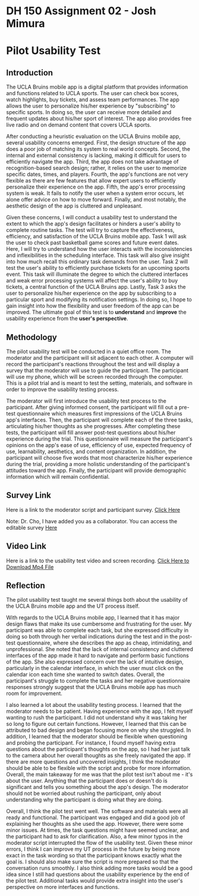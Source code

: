 # DH 150 Assignment 02 - Josh Mimura

# Pilot Usability Test 

## Introduction 

The UCLA Bruins mobile app is a digital platform that provides information and functions related to UCLA sports. The user can check box scores, watch highlights, buy tickets, and assess team performances. The app allows the user to personalize his/her experience by "subscribing" to specific sports. In doing so, the user can receive more detailed and frequent updates about his/her sport of interest. The app also provides free live radio and on demand content that covers UCLA sports.

After conducting a heuristic evaluation on the UCLA Bruins mobile app, several usability concerns emerged. First, the design structure of the app does a poor job of matching its system to real world concepts. Second, the internal and external consistency is lacking, making it difficult for users to efficiently navigate the app. Third, the app does not take advantage of recognition-based search design; rather, it relies on the user to memorize specific dates, times, and players. Fourth, the app's functions are not very flexible as there are few features that allow expert users to efficiently personalize their experience on the app. Fifth, the app's error processing system is weak. It fails to notify the user when a system error occurs, let alone offer advice on how to move forward. Finally, and most notably, the aesthetic design of the app is cluttered and unpleasant.  

Given these concerns, I will conduct a usability test to understand the extent to which the app's design facilitates or hinders a user's ability to complete routine tasks. The test will try to capture the effectiveness, efficiency, and satisfaction of the UCLA Bruins mobile app. Task 1 will ask the user to check past basketball game scores and future event dates. Here, I will try to understand how the user interacts with the inconsistencies and inflexibilities in the scheduling interface. This task will also give insight into how much recall this ordinary task demands from the user. Task 2 will test the user's ability to efficiently purchase tickets for an upcoming sports event. This task will illuminate the degree to which the cluttered interfaces and weak error processing systems will affect the user's ability to buy tickets, a central function of the UCLA Bruins app. Lastly, Task 3 asks the user to personalize his/her experience on the app by subscribing to a particular sport and modifying its notification settings. In doing so, I hope to gain insight into how the flexibility and user freedom of the app can be improved. The ultimate goal of this test is to **understand** and **improve** the usability experience from the **user's perspective**. 

## Methodology

The pilot usability test will be conducted in a quiet office room. The moderator and the participant will sit adjacent to each other. A computer will record the participant's reactions throughout the test and will display a survey that the moderator will use to guide the participant. The participant will use my phone, which will be screen recorded through the computer. This is a pilot trial and is meant to test the setting, materials, and software in order to improve the usability testing process. 

The moderator will first introduce the usability test process to the participant. After giving informed consent, the participant will fill out a pre-test questionnaire which measures first impressions of the UCLA Bruins app's interfaces. Then, the participant will complete each of the three tasks, articulating his/her thoughts as she progresses. After completing these tests, the participant will fill answer post-test questions about his/her experience during the trial. This questionnaire will measure the participant's opinions on the app's ease of use, efficiency of use, expected frequency of use, learnability, aesthetics, and content organization. In addition, the participant will choose five words that most characterize his/her experience during the trial, providing a more holistic understanding of the participant's attitudes toward the app. Finally, the participant will provide demographic information which will remain confidential. 

## Survey Link

Here is a link to the moderator script and participant survey. [Click Here](https://forms.gle/22oESa3TUNvt14QP6) 

Note: Dr. Cho, I have added you as a collaborator. You can access the editable survey [Here](https://docs.google.com/forms/d/1aAWFNN2KhPZEq1w_hh6BXRTz44rZL5uh0e1b1gpFvT0/edit?usp=sharing)

## Video Link

Here is a link to the usability test video and screen recording. [Click Here to Download Mp4 File](https://drive.google.com/file/d/1yiEDN1tqZ3sDmb-SoFgJF1S73n4gDxAl/view?usp=sharing)

## Reflection 

The pilot usability test taught me several things both about the usability of the UCLA Bruins mobile app and the UT process itself. 

With regards to the UCLA Bruins mobile app, I learned that it has major design flaws that make its use cumbersome and frustrating for the user. My participant was able to complete each task, but she expressed difficulty in doing so both through her verbal indications during the test and in the post-test questionnaire, where she describes the app as cheap, intimidating, and unprofessional. She noted that the lack of internal consistency and cluttered interfaces of the app made it hard to navigate and perform basic functions of the app. She also expressed concern over the lack of intuitive design, particularly in the calendar interface, in which the user must click on the calendar icon each time she wanted to switch dates. Overall, the participant's struggle to complete the tasks and her negative questionnaire responses strongly suggest that the UCLA Bruins mobile app has much room for improvement. 

I also learned a lot about the usability testing process. I learned that the moderator needs to be patient. Having experience with the app, I felt myself wanting to rush the participant. I did not understand why it was taking her so long to figure out certain functions. However, I learned that this can be attributed to bad design and began focusing more on why she struggled. In addition, I learned that the moderator should be flexible when questioning and probing the participant. For instance, I found myself having extra questions about the participant's thoughts on the app, so I had her just talk to the camera about her overall thoughts as she freely navigated the app. If there are more questions and uncovered insights, I think the moderator should be able to be flexible with the script and probe for more information. Overall, the main takeaway for me was that the pilot test isn't about me - it's about the user. Anything that the participant does or doesn't do is significant and tells you something about the app's design. The moderator should not be worried about rushing the participant, only about understanding why the participant is doing what they are doing. 

Overall, I think the pilot test went well. The software and materials were all ready and functional. The participant was engaged and did a good job of explaining her thoughts as she used the app. However, there were some minor issues. At times, the task questions might have seemed unclear, and the participant had to ask for clarification. Also, a few minor typos in the moderator script interrupted the flow of the usability test. Given these minor errors, I think I can improve my UT process in the future by being more exact in the task wording so that the participant knows exactly what the goal is. I should also make sure the script is more prepared so that the conversation runs smoothly. I also think adding more tasks would be a good idea since I still had questions about the usability experience by the end of the pilot test. Additional tasks would provide extra insight into the user's perspective on more interfaces and functions. 


